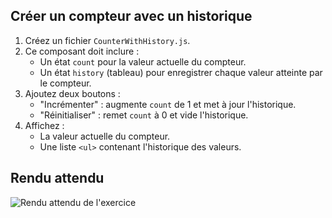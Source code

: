 ## Créer un compteur avec un historique

1. Créez un fichier `CounterWithHistory.js`.
2. Ce composant doit inclure :
    - Un état `count` pour la valeur actuelle du compteur.
    - Un état `history` (tableau) pour enregistrer chaque valeur atteinte par le compteur.
3. Ajoutez deux boutons :
    - "Incrémenter" : augmente `count` de 1 et met à jour l'historique.
    - "Réinitialiser" : remet `count` à 0 et vide l'historique.
4. Affichez :
    - La valeur actuelle du compteur.
    - Une liste `<ul>` contenant l'historique des valeurs.

## Rendu attendu

<img src="../img/rendu_exo_16_1.png" alt="Rendu attendu de l'exercice">